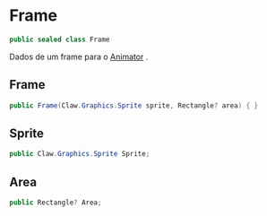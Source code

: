 # Frame
```csharp
public sealed class Frame
```
Dados de um frame para o [Animator](/API/Claw/Animator.md#Animator) .<br />
## Frame
```csharp
public Frame(Claw.Graphics.Sprite sprite, Rectangle? area) { }
```
## Sprite
```csharp
public Claw.Graphics.Sprite Sprite;
```
## Area
```csharp
public Rectangle? Area;
```
